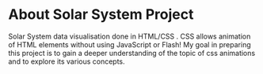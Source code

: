 # About Solar System Project

Solar System data visualisation done in HTML/CSS .
CSS allows animation of HTML elements without using JavaScript or Flash!
My goal in preparing this project is to gain a deeper understanding of the topic of css animations and to explore its various concepts.

